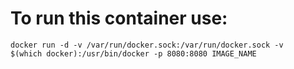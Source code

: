 # To run this container use:

<code>docker run -d -v /var/run/docker.sock:/var/run/docker.sock -v $(which docker):/usr/bin/docker -p 8080:8080 IMAGE_NAME </code>
